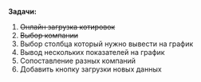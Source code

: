 **Задачи:**

1. ~~Онлайн загрузка котировок~~
2. ~~Выбор компании~~
3. Выбор столбца который нужно вывести на график
4. Вывод нескольких показателей на график
5. Сопоставление разных компаний
6. Добавить кнопку загрузки новых данных